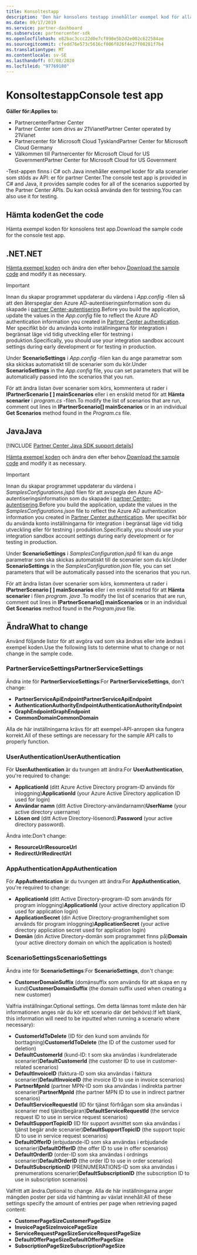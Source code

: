 ```yaml
---
title: Konsoltestapp
description: 'Den här konsolens testapp innehåller exempel kod för alla scenarier som stöds av API: er för partner Center. Du kan också använda den för testning.'
ms.date: 09/17/2019
ms.service: partner-dashboard
ms.subservice: partnercenter-sdk
ms.openlocfilehash: e82bac3ccc22d0e7cf898e5b2d2e002c622584ae
ms.sourcegitcommit: cfedd76e573c5616cf006f826f4e27f08281f7b4
ms.translationtype: MT
ms.contentlocale: sv-SE
ms.lasthandoff: 07/08/2020
ms.locfileid: "97769180"
---
```

# <a name="console-test-app"></a><span data-ttu-id="91a31-104">Konsoltestapp</span><span class="sxs-lookup"><span data-stu-id="91a31-104">Console test app</span></span>

<span data-ttu-id="91a31-105">**Gäller för:**</span><span class="sxs-lookup"><span data-stu-id="91a31-105">**Applies to:**</span></span>

- <span data-ttu-id="91a31-106">Partnercenter</span><span class="sxs-lookup"><span data-stu-id="91a31-106">Partner Center</span></span>
- <span data-ttu-id="91a31-107">Partner Center som drivs av 21Vianet</span><span class="sxs-lookup"><span data-stu-id="91a31-107">Partner Center operated by 21Vianet</span></span>
- <span data-ttu-id="91a31-108">Partnercenter för Microsoft Cloud Tyskland</span><span class="sxs-lookup"><span data-stu-id="91a31-108">Partner Center for Microsoft Cloud Germany</span></span>
- <span data-ttu-id="91a31-109">Välkommen till Partnercenter för Microsoft Cloud for US Government</span><span class="sxs-lookup"><span data-stu-id="91a31-109">Partner Center for Microsoft Cloud for US Government</span></span>

<span data-ttu-id="91a31-110">-Test-appen finns i C# och Java innehåller exempel koder för alla scenarier som stöds av API: er för partner Center.</span><span class="sxs-lookup"><span data-stu-id="91a31-110">The console test app is provided in C# and Java, it provides sample codes for all of the scenarios supported by the Partner Center APIs.</span></span> <span data-ttu-id="91a31-111">Du kan också använda den för testning.</span><span class="sxs-lookup"><span data-stu-id="91a31-111">You can also use it for testing.</span></span>

## <a name="get-the-code"></a><span data-ttu-id="91a31-112">Hämta koden</span><span class="sxs-lookup"><span data-stu-id="91a31-112">Get the code</span></span>

<span data-ttu-id="91a31-113">Hämta exempel koden för konsolens test app.</span><span class="sxs-lookup"><span data-stu-id="91a31-113">Download the sample code for the console test app.</span></span>

## <a name="net"></a><span data-ttu-id="91a31-114">.NET</span><span class="sxs-lookup"><span data-stu-id="91a31-114">.NET</span></span>

<span data-ttu-id="91a31-115">[Hämta exempel koden](https://go.microsoft.com/fwlink/p/?LinkId=746682) och ändra den efter behov.</span><span class="sxs-lookup"><span data-stu-id="91a31-115">[Download the sample code](https://go.microsoft.com/fwlink/p/?LinkId=746682) and modify it as necessary.</span></span>

> [!IMPORTANT]
> <span data-ttu-id="91a31-116">Innan du skapar programmet uppdaterar du värdena i *App.config* -filen så att den återspeglar den Azure AD-autentiseringsinformation som du skapade i [partner Center-autentisering](partner-center-authentication.md).</span><span class="sxs-lookup"><span data-stu-id="91a31-116">Before you build the application, update the values in the *App.config* file to reflect the Azure AD authentication information you created in [Partner Center authentication](partner-center-authentication.md).</span></span> <span data-ttu-id="91a31-117">Mer specifikt bör du använda konto inställningarna för integration i begränsat läge vid tidig utveckling eller för testning i produktion.</span><span class="sxs-lookup"><span data-stu-id="91a31-117">Specifically, you should use your integration sandbox account settings during early development or for testing in production.</span></span>

<span data-ttu-id="91a31-118">Under **ScenarioSettings** i *App.config* -filen kan du ange parametrar som ska skickas automatiskt till de scenarier som du kör.</span><span class="sxs-lookup"><span data-stu-id="91a31-118">Under **ScenarioSettings** in the *App.config* file, you can set parameters that will be automatically passed into the scenarios that you run.</span></span>

<span data-ttu-id="91a31-119">För att ändra listan över scenarier som körs, kommentera ut rader i **IPartnerScenario \[ \] mainScenarios** eller i en enskild metod för att **Hämta scenarier** i *program.cs* -filen.</span><span class="sxs-lookup"><span data-stu-id="91a31-119">To modify the list of scenarios that are run, comment out lines in **IPartnerScenario\[\] mainScenarios** or in an individual **Get Scenarios** method found in the *Program.cs* file.</span></span>

## <a name="java"></a><span data-ttu-id="91a31-120">Java</span><span class="sxs-lookup"><span data-stu-id="91a31-120">Java</span></span>

[!INCLUDE [Partner Center Java SDK support details](../includes/java-sdk-support.md)]

<span data-ttu-id="91a31-121">[Hämta exempel koden](https://go.microsoft.com/fwlink/p/?LinkId=2026887) och ändra den efter behov.</span><span class="sxs-lookup"><span data-stu-id="91a31-121">[Download the sample code](https://go.microsoft.com/fwlink/p/?LinkId=2026887) and modify it as necessary.</span></span>

> [!IMPORTANT]
> <span data-ttu-id="91a31-122">Innan du skapar programmet uppdaterar du värdena i *SamplesConfigurations.jspå* filen för att avspegla den Azure AD-autentiseringsinformation som du skapade i [partner Center-autentisering](partner-center-authentication.md).</span><span class="sxs-lookup"><span data-stu-id="91a31-122">Before you build the application, update the values in the *SamplesConfigurations.json* file to reflect the Azure AD authentication information you created in [Partner Center authentication](partner-center-authentication.md).</span></span> <span data-ttu-id="91a31-123">Mer specifikt bör du använda konto inställningarna för integration i begränsat läge vid tidig utveckling eller för testning i produktion.</span><span class="sxs-lookup"><span data-stu-id="91a31-123">Specifically, you should use your integration sandbox account settings during early development or for testing in production.</span></span>

<span data-ttu-id="91a31-124">Under **ScenarioSettings** i *SamplesConfiguration.jspå* fil kan du ange parametrar som ska skickas automatiskt till de scenarier som du kör.</span><span class="sxs-lookup"><span data-stu-id="91a31-124">Under **ScenarioSettings** in the *SamplesConfiguration.json* file, you can set parameters that will be automatically passed into the scenarios that you run.</span></span>

<span data-ttu-id="91a31-125">För att ändra listan över scenarier som körs, kommentera ut rader i **IPartnerScenario \[ \] mainScenarios** eller i en enskild metod för att **Hämta scenarier** i filen *program. java* .</span><span class="sxs-lookup"><span data-stu-id="91a31-125">To modify the list of scenarios that are run, comment out lines in **IPartnerScenario\[\] mainScenarios** or in an individual **Get Scenarios** method found in the *Program.java* file.</span></span>

## <a name="what-to-change"></a><span data-ttu-id="91a31-126">Ändra</span><span class="sxs-lookup"><span data-stu-id="91a31-126">What to change</span></span>

<span data-ttu-id="91a31-127">Använd följande listor för att avgöra vad som ska ändras eller inte ändras i exempel koden.</span><span class="sxs-lookup"><span data-stu-id="91a31-127">Use the following lists to determine what to change or not change in the sample code.</span></span>

### <a name="partnerservicesettings"></a><span data-ttu-id="91a31-128">PartnerServiceSettings</span><span class="sxs-lookup"><span data-stu-id="91a31-128">PartnerServiceSettings</span></span>

<span data-ttu-id="91a31-129">Ändra inte för **PartnerServiceSettings**:</span><span class="sxs-lookup"><span data-stu-id="91a31-129">For **PartnerServiceSettings**, don't change:</span></span>

- <span data-ttu-id="91a31-130">**PartnerServiceApiEndpoint**</span><span class="sxs-lookup"><span data-stu-id="91a31-130">**PartnerServiceApiEndpoint**</span></span>
- <span data-ttu-id="91a31-131">**AuthenticationAuthorityEndpoint**</span><span class="sxs-lookup"><span data-stu-id="91a31-131">**AuthenticationAuthorityEndpoint**</span></span>
- <span data-ttu-id="91a31-132">**GraphEndpoint**</span><span class="sxs-lookup"><span data-stu-id="91a31-132">**GraphEndpoint**</span></span>
- <span data-ttu-id="91a31-133">**CommonDomain**</span><span class="sxs-lookup"><span data-stu-id="91a31-133">**CommonDomain**</span></span>

<span data-ttu-id="91a31-134">Alla de här inställningarna krävs för att exempel-API-anropen ska fungera korrekt.</span><span class="sxs-lookup"><span data-stu-id="91a31-134">All of these settings are necessary for the sample API calls to properly function.</span></span>

### <a name="userauthentication"></a><span data-ttu-id="91a31-135">UserAuthentication</span><span class="sxs-lookup"><span data-stu-id="91a31-135">UserAuthentication</span></span>

<span data-ttu-id="91a31-136">För **UserAuthentication** är du tvungen att ändra:</span><span class="sxs-lookup"><span data-stu-id="91a31-136">For **UserAuthentication**, you're required to change:</span></span>

- <span data-ttu-id="91a31-137">**ApplicationId** (ditt Azure Active Directory program-ID används för inloggning)</span><span class="sxs-lookup"><span data-stu-id="91a31-137">**ApplicationId** (your Azure Active Directory application ID used for login)</span></span>
- <span data-ttu-id="91a31-138">**Användar namn** (ditt Active Directory-användarnamn)</span><span class="sxs-lookup"><span data-stu-id="91a31-138">**UserName** (your active directory username)</span></span>
- <span data-ttu-id="91a31-139">**Lösen ord** (ditt Active Directory-lösenord).</span><span class="sxs-lookup"><span data-stu-id="91a31-139">**Password** (your active directory password).</span></span>

<span data-ttu-id="91a31-140">Ändra inte:</span><span class="sxs-lookup"><span data-stu-id="91a31-140">Don't change:</span></span>

- <span data-ttu-id="91a31-141">**ResourceUrl**</span><span class="sxs-lookup"><span data-stu-id="91a31-141">**ResourceUrl**</span></span>
- <span data-ttu-id="91a31-142">**RedirectUrl**</span><span class="sxs-lookup"><span data-stu-id="91a31-142">**RedirectUrl**</span></span>

### <a name="appauthentication"></a><span data-ttu-id="91a31-143">AppAuthentication</span><span class="sxs-lookup"><span data-stu-id="91a31-143">AppAuthentication</span></span>

<span data-ttu-id="91a31-144">För **AppAuthentication** är du tvungen att ändra:</span><span class="sxs-lookup"><span data-stu-id="91a31-144">For **AppAuthentication**, you're required to change:</span></span>

- <span data-ttu-id="91a31-145">**ApplicationId** (ditt Active Directory-program-ID som används för program inloggning)</span><span class="sxs-lookup"><span data-stu-id="91a31-145">**ApplicationId** (your active directory application ID used for application login)</span></span>
- <span data-ttu-id="91a31-146">**ApplicationSecret** (din Active Directory-programhemlighet som används för program inloggning)</span><span class="sxs-lookup"><span data-stu-id="91a31-146">**ApplicationSecret** (your active directory application secret used for application login)</span></span>
- <span data-ttu-id="91a31-147">**Domän** (din Active Directory-domän som programmet finns på)</span><span class="sxs-lookup"><span data-stu-id="91a31-147">**Domain** (your active directory domain on which the application is hosted)</span></span>

### <a name="scenariosettings"></a><span data-ttu-id="91a31-148">ScenarioSettings</span><span class="sxs-lookup"><span data-stu-id="91a31-148">ScenarioSettings</span></span>

<span data-ttu-id="91a31-149">Ändra inte för **ScenarioSettings**:</span><span class="sxs-lookup"><span data-stu-id="91a31-149">For **ScenarioSettings**, don't change:</span></span>

- <span data-ttu-id="91a31-150">**CustomerDomainSuffix** (domänsuffix som används för att skapa en ny kund)</span><span class="sxs-lookup"><span data-stu-id="91a31-150">**CustomerDomainSuffix** (the domain suffix used when creating a new customer)</span></span>

<span data-ttu-id="91a31-151">Valfria inställningar.</span><span class="sxs-lookup"><span data-stu-id="91a31-151">Optional settings.</span></span> <span data-ttu-id="91a31-152">Om detta lämnas tomt måste den här informationen anges när du kör ett scenario där det behövs):</span><span class="sxs-lookup"><span data-stu-id="91a31-152">If left blank, this information will need to be inputted when running a scenario where necessary):</span></span>

- <span data-ttu-id="91a31-153">**CustomerIdToDelete** (ID för den kund som används för borttagning)</span><span class="sxs-lookup"><span data-stu-id="91a31-153">**CustomerIdToDelete** (the ID of the customer used for deletion)</span></span>
- <span data-ttu-id="91a31-154">**DefaultCustomerId** (kund-ID: t som ska användas i kundrelaterade scenarier)</span><span class="sxs-lookup"><span data-stu-id="91a31-154">**DefaultCustomerId** (the customer ID to use in customer-related scenarios)</span></span>
- <span data-ttu-id="91a31-155">**DefaultInvoiceID** (faktura-ID som ska användas i faktura scenarier)</span><span class="sxs-lookup"><span data-stu-id="91a31-155">**DefaultInvoiceID** (the invoice ID to use in invoice scenarios)</span></span>
- <span data-ttu-id="91a31-156">**PartnerMpnId** (partner MPN-ID som ska användas i indirekta partner scenarier)</span><span class="sxs-lookup"><span data-stu-id="91a31-156">**PartnerMpnId** (the partner MPN ID to use in indirect partner scenarios)</span></span>
- <span data-ttu-id="91a31-157">**DefaultServiceRequestId** (ID för tjänst förfrågan som ska användas i scenarier med tjänstbegäran)</span><span class="sxs-lookup"><span data-stu-id="91a31-157">**DefaultServiceRequestId** (the service request ID to use in service request scenarios)</span></span>
- <span data-ttu-id="91a31-158">**DefaultSupportTopicID** (ID för support avsnittet som ska användas i tjänst begär ande scenarier)</span><span class="sxs-lookup"><span data-stu-id="91a31-158">**DefaultSupportTopicID** (the support topic ID to use in service request scenarios)</span></span>
- <span data-ttu-id="91a31-159">**DefaultOfferID** (erbjudande-ID som ska användas i erbjudande scenarier)</span><span class="sxs-lookup"><span data-stu-id="91a31-159">**DefaultOfferID** (the offer ID to use in offer scenarios)</span></span>
- <span data-ttu-id="91a31-160">**DefaultOrderID** (order-ID som ska användas i ordnings scenarier)</span><span class="sxs-lookup"><span data-stu-id="91a31-160">**DefaultOrderID** (the order ID to use in order scenarios)</span></span>
- <span data-ttu-id="91a31-161">**DefaultSubscriptionID** (PRENUMERATIONS-ID som ska användas i prenumerations scenarier)</span><span class="sxs-lookup"><span data-stu-id="91a31-161">**DefaultSubscriptionID** (the subscription ID to use in subscription scenarios)</span></span>

<span data-ttu-id="91a31-162">Valfritt att ändra.</span><span class="sxs-lookup"><span data-stu-id="91a31-162">Optional to change.</span></span> <span data-ttu-id="91a31-163">Alla de här inställningarna anger mängden poster per sida vid hämtning av växlat innehåll:</span><span class="sxs-lookup"><span data-stu-id="91a31-163">All of these settings specify the amount of entries per page when retrieving paged content:</span></span>

- <span data-ttu-id="91a31-164">**CustomerPageSize**</span><span class="sxs-lookup"><span data-stu-id="91a31-164">**CustomerPageSize**</span></span>
- <span data-ttu-id="91a31-165">**InvoicePageSize**</span><span class="sxs-lookup"><span data-stu-id="91a31-165">**InvoicePageSize**</span></span>
- <span data-ttu-id="91a31-166">**ServiceRequestPageSize**</span><span class="sxs-lookup"><span data-stu-id="91a31-166">**ServiceRequestPageSize**</span></span>
- <span data-ttu-id="91a31-167">**DefaultOfferPageSize**</span><span class="sxs-lookup"><span data-stu-id="91a31-167">**DefaultOfferPageSize**</span></span>
- <span data-ttu-id="91a31-168">**SubscriptionPageSize**</span><span class="sxs-lookup"><span data-stu-id="91a31-168">**SubscriptionPageSize**</span></span>
